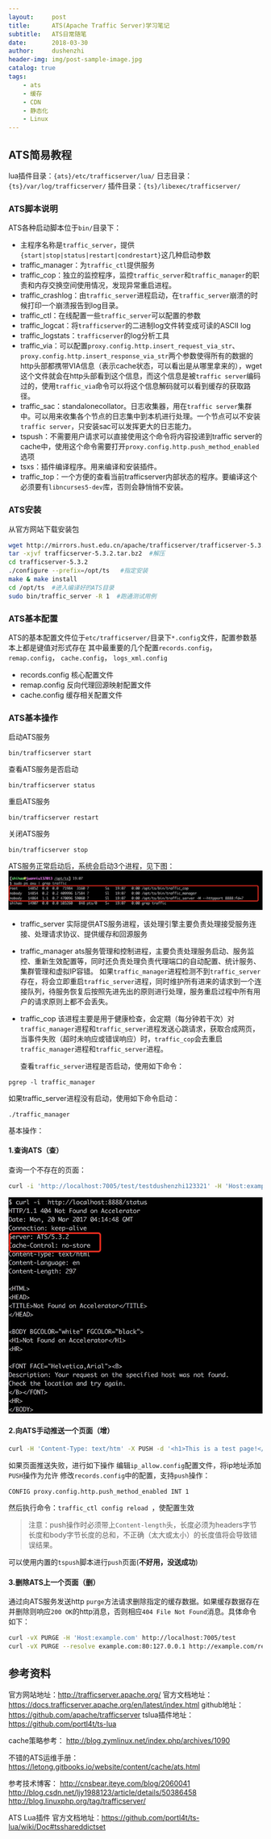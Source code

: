 ```yaml
---
layout:     post
title:      ATS(Apache Traffic Server)学习笔记
subtitle:   ATS日常随笔
date:       2018-03-30
author:     dushenzhi
header-img: img/post-sample-image.jpg
catalog: true
tags:
    - ats
    - 缓存
    - CDN
    - 静态化
    - Linux
---
```



## ATS简易教程

lua插件目录：`{ats}/etc/trafficserver/lua/`
日志目录：`{ts}/var/log/trafficserver/`
插件目录：`{ts}/libexec/trafficserver/`

### ATS脚本说明
ATS各种启动脚本位于`bin/`目录下：
* 主程序名称是`traffic_server`，提供`{start|stop|status|restart|condrestart}`这几种启动参数
* traffic_manager：为`traffic_ctl`提供服务
* traffic_cop：独立的监控程序，监控`traffic_server`和`traffic_manager`的职责和内存交换空间使用情况，发现异常重启进程。
* traffic_crashlog：由`traffic_server`进程启动，在`traffic_server`崩溃的时候打印一个崩溃报告到log目录。
* traffic_ctl：在线配置一些`traffic_server`可以配置的参数
* traffic_logcat：将`trafficserver`的二进制log文件转变成可读的ASCII log
* traffic_logstats：`trafficserver`的log分析工具
* traffic_via：可以配置`proxy.config.http.insert_request_via_str`、`proxy.config.http.insert_response_via_str`两个参数使得所有的数据的http头部都携带VIA信息（表示cache状态，可以看出是从哪里拿来的），wget这个文件就会在http头部看到这个信息，而这个信息是被`traffic server`编码过的，使用`traffic_via`命令可以将这个信息解码就可以看到缓存的获取路径。
* traffic_sac：standalonecollator。日志收集器，用在`traffic server`集群中。可以用来收集各个节点的日志集中到本机进行处理。一个节点可以不安装`traffic server`，只安装sac可以发挥更大的日志能力。
* tspush：不需要用户请求可以直接使用这个命令将内容投递到traffic server的cache中，使用这个命令需要打开`proxy.config.http.push_method_enabled` 选项
* tsxs：插件编译程序。用来编译和安装插件。
* traffic_top：一个方便的查看当前trafficserver内部状态的程序。要编译这个必须要有`libncurses5-dev`库，否则会静悄悄不安装。

### ATS安装
从官方网站下载安装包
```bash
wget http://mirrors.hust.edu.cn/apache/trafficserver/trafficserver-5.3.2.tar.bz2
tar -xjvf trafficserver-5.3.2.tar.bz2  #解压
cd trafficserver-5.3.2
./configure --prefix=/opt/ts   #指定安装
make & make install
cd /opt/ts  #进入编译好的ATS目录
sudo bin/traffic_server -R 1  #跑通测试用例
```

### ATS基本配置
ATS的基本配置文件位于`etc/trafficserver/`目录下`*.config`文件，配置参数基本上都是键值对形式存在
其中最重要的几个配置`records.config`， `remap.config`， `cache.config`， `logs_xml.config`
* records.config  核心配置文件
* remap.config   反向代理回源映射配置文件
* cache.config   缓存相关配置文件

### ATS基本操作
启动ATS服务
```
bin/trafficserver start
```

查看ATS服务是否启动
```
bin/trafficserver status
```
重启ATS服务
```
bin/trafficserver restart
```
关闭ATS服务
```
bin/trafficserver stop
```

ATS服务正常启动后，系统会启动3个进程，见下图：
![/img/ats-notes/ProcessList.jpg](/img/ats-notes/ProcessList.jpg)



* traffic_server    实际提供ATS服务进程，该处理引擎主要负责处理接受服务连接、处理请求协议、提供缓存和回源服务

* traffic_manager   ats服务管理和控制进程，主要负责处理服务启动、服务监控、重新生效配置等，同时还负责处理负责代理端口的自动配置、统计服务、集群管理和虚拟IP容错。
  如果`traffic_manager`进程检测不到`traffic_server`存在，将会立即重启`traffic_server`进程，同时维护所有进来的请求到一个连接队列，待服务恢复后按照先进先出的原则进行处理，服务重启过程中所有用户的请求原则上都不会丢失。

* traffic_cop  该进程主要是用于健康检查，会定期（每分钟若干次）对`traffic_manager`进程和`traffic_server`进程发送心跳请求，获取合成网页，当事件失败（超时未响应或错误响应）时，`traffic_cop`会去重启`traffic_manager`进程和`traffic_server`进程。

  查看`traffic_server`进程是否启动，使用如下命令：
```
pgrep -l traffic_manager
```
如果traffic_server进程没有启动，使用如下命令启动：
```
./traffic_manager
```


基本操作：
#### 1.查询ATS（查）
查询一个不存在的页面：
```bash
curl -i 'http://localhost:7005/test/testdushenzhi123321' -H 'Host:example.com'
```

![/img/ats-notes/NotFound.jpg](/img/ats-notes/NotFound.jpg)

#### 2.向ATS手动推送一个页面（增）
```bash
curl -H 'Content-Type: text/htm' -X PUSH -d '<h1>This is a test page!</h1>' http://localhost:8888/test
```

如果页面推送失败，进行如下操作
编辑`ip_allow.config`配置文件，将ip地址添加`PUSH`操作为允许
修改`records.config`中的配置，支持`push`操作：
```
CONFIG proxy.config.http.push_method_enabled INT 1
```
然后执行命令：`traffic_ctl config reload `，使配置生效

> 注意：push操作时必须带上`Content-length`头，长度必须为headers字节长度和body字节长度的总和，不正确（太大或太小）的长度值将会导致错误结果。

可以使用内置的`tspush`脚本进行`push`页面(**不好用，没送成功**)

#### 3.删除ATS上一个页面（删）
通过向ATS服务发送http `purge`方法请求删除指定的缓存数据。如果缓存数据存在并删除则响应`200 OK`的http消息，否则相应`404 File Not Found`消息。具体命令如下：
```bash
curl -vX PURGE -H 'Host:example.com' http://localhost:7005/test
curl -vX PURGE --resolve example.com:80:127.0.0.1 http://example.com/remove_me.jpg
```



## 参考资料

官方网站地址：http://trafficserver.apache.org/
官方文档地址：https://docs.trafficserver.apache.org/en/latest/index.html
github地址：https://github.com/apache/trafficserver
tslua插件地址：https://github.com/portl4t/ts-lua


cache策略参考：
http://blog.zymlinux.net/index.php/archives/1090

不错的ATS运维手册：
https://letong.gitbooks.io/website/content/cache/ats.html

参考技术博客：
http://cnsbear.iteye.com/blog/2060041
http://blog.csdn.net/ljy1988123/article/details/50386458
http://blog.linuxphp.org/tag/trafficserver/




ATS Lua插件
官方文档地址：https://github.com/portl4t/ts-lua/wiki/Doc#tsshareddictset

